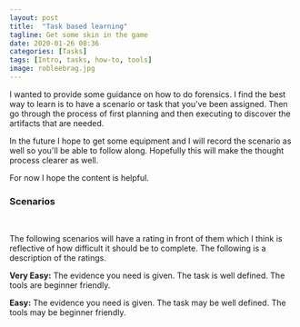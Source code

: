 ```yaml
---
layout: post
title:  "Task based learning"
tagline: Get some skin in the game
date: 2020-01-26 08:36
categories: [Tasks]
tags: [Intro, tasks, how-to, tools]
image: robleebrag.jpg
---
```


I wanted to provide some guidance on how to do forensics. I find the best way to learn is to have a scenario or task that you've been assigned. Then go through the process of first planning and then executing to discover the artifacts that are needed. 

In the future I hope to get some equipment and I will record the scenario as well so you'll be able to follow along. Hopefully this will make the thought process clearer as well. 

For now I hope the content is helpful.

### Scenarios
<p>&nbsp;</p>
The following scenarios will have a rating in front of them which I think is reflective of how difficult it should be to complete. The following is a description of the ratings.


**Very Easy:** The evidence you need is given. The task is well defined. The tools are beginner friendly.

**Easy:** The evidence you need is given. The task may be well defined. The tools may be beginner friendly.
